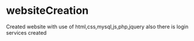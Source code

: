 # websiteCreation
Created website with use of html,css,mysql,js,php,jquery also there is login services created
